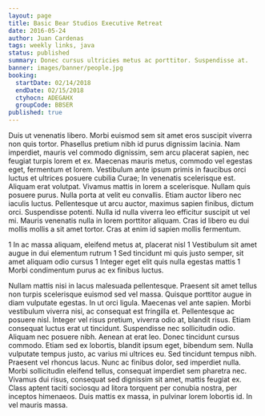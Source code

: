 ```yaml
---
layout: page
title: Basic Bear Studios Executive Retreat
date: 2016-05-24
author: Juan Cardenas
tags: weekly links, java
status: published
summary: Donec cursus ultricies metus ac porttitor. Suspendisse at.
banner: images/banner/people.jpg
booking:
  startDate: 02/14/2018
  endDate: 02/15/2018
  ctyhocn: ADEGAHX
  groupCode: BBSER
published: true
---
```

Duis ut venenatis libero. Morbi euismod sem sit amet eros suscipit viverra non quis tortor. Phasellus pretium nibh id purus dignissim lacinia. Nam imperdiet, mauris vel commodo dignissim, sem arcu placerat sapien, nec feugiat turpis lorem et ex. Maecenas mauris metus, commodo vel egestas eget, fermentum et lorem. Vestibulum ante ipsum primis in faucibus orci luctus et ultrices posuere cubilia Curae; In venenatis scelerisque est. Aliquam erat volutpat.
Vivamus mattis in lorem a scelerisque. Nullam quis posuere purus. Nulla porta at velit eu convallis. Etiam auctor libero nec iaculis luctus. Pellentesque ut arcu auctor, maximus sapien finibus, dictum orci. Suspendisse potenti. Nulla id nulla viverra leo efficitur suscipit ut vel mi. Mauris venenatis nulla in lorem porttitor aliquam. Cras id libero eu dui mollis mollis a sit amet tortor. Cras at enim id sapien mollis fermentum.

1 In ac massa aliquam, eleifend metus at, placerat nisl
1 Vestibulum sit amet augue in dui elementum rutrum
1 Sed tincidunt mi quis justo semper, sit amet aliquam odio cursus
1 Integer eget elit quis nulla egestas mattis
1 Morbi condimentum purus ac ex finibus luctus.

Nullam mattis nisi in lacus malesuada pellentesque. Praesent sit amet tellus non turpis scelerisque euismod sed vel massa. Quisque porttitor augue in diam vulputate egestas. In ut orci ligula. Maecenas vel ante sapien. Morbi vestibulum viverra nisi, ac consequat est fringilla et. Pellentesque ac posuere nisl. Integer vel risus pretium, viverra odio at, blandit risus.
Etiam consequat luctus erat ut tincidunt. Suspendisse nec sollicitudin odio. Aliquam nec posuere nibh. Aenean at erat leo. Donec tincidunt cursus commodo. Etiam sed ex lobortis, blandit ipsum eget, bibendum sem. Nulla vulputate tempus justo, ac varius mi ultrices eu. Sed tincidunt tempus nibh. Praesent vel rhoncus lacus. Nunc ac finibus dolor, sed imperdiet nulla. Morbi sollicitudin eleifend tellus, consequat imperdiet sem pharetra nec. Vivamus dui risus, consequat sed dignissim sit amet, mattis feugiat ex. Class aptent taciti sociosqu ad litora torquent per conubia nostra, per inceptos himenaeos. Duis mattis ex massa, in pulvinar lorem lobortis id. In vel mauris massa.
